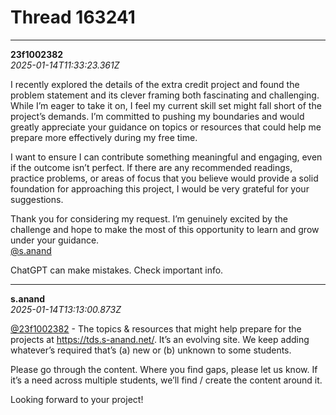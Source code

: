 # Thread 163241


---
**23f1002382**  
*2025-01-14T11:33:23.361Z*


I recently explored the details of the extra credit project and found the problem statement and its clever framing both fascinating and challenging. While I’m eager to take it on, I feel my current skill set might fall short of the project’s demands. I’m committed to pushing my boundaries and would greatly appreciate your guidance on topics or resources that could help me prepare more effectively during my free time.

I want to ensure I can contribute something meaningful and engaging, even if the outcome isn’t perfect. If there are any recommended readings, practice problems, or areas of focus that you believe would provide a solid foundation for approaching this project, I would be very grateful for your suggestions.

Thank you for considering my request. I’m genuinely excited by the challenge and hope to make the most of this opportunity to learn and grow under your guidance.  
[@s.anand](/u/s.anand)

ChatGPT can make mistakes. Check important info.




---
**s.anand**  
*2025-01-14T13:13:00.873Z*


[@23f1002382](/u/23f1002382) \- The topics & resources that might help prepare for the projects at <https://tds.s-anand.net/>. It’s an evolving site. We keep adding whatever’s required that’s (a) new or (b) unknown to some students.

Please go through the content. Where you find gaps, please let us know. If it’s a need across multiple students, we’ll find / create the content around it.

Looking forward to your project!


